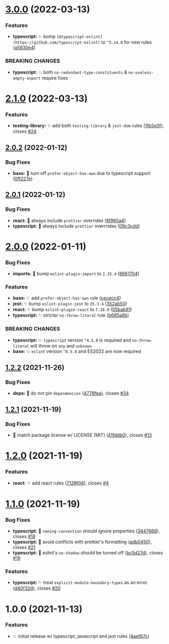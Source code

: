 # [3.0.0](https://github.com/jimmy-guzman/eslint-config-jimmy-guzman/compare/v2.1.0...v3.0.0) (2022-03-13)


### Features

* **typescript:** ✨ bump `[@typescript-eslint](https://github.com/typescript-eslint)` to `^5.14.0` for new rules ([a5830e4](https://github.com/jimmy-guzman/eslint-config-jimmy-guzman/commit/a5830e467790e7bd235b6a60c837fba9f773fd7b))


### BREAKING CHANGES

* **typescript:** 💥 both `no-redundant-type-constituents` &
`no-useless-empty-export` require fixes

# [2.1.0](https://github.com/jimmy-guzman/eslint-config-jimmy-guzman/compare/v2.0.2...v2.1.0) (2022-03-13)


### Features

* **testing-library:** ✨ add both `testing-library` & `jest-dom` rules ([1fb5e0f](https://github.com/jimmy-guzman/eslint-config-jimmy-guzman/commit/1fb5e0f2021bac0c1d39b7091e7c7804383ec12c)), closes [#24](https://github.com/jimmy-guzman/eslint-config-jimmy-guzman/issues/24)

## [2.0.2](https://github.com/jimmy-guzman/eslint-config-jimmy-guzman/compare/v2.0.1...v2.0.2) (2022-01-12)


### Bug Fixes

* **base:** 🐛 turn off `prefer-object-has-own` due to typescript support ([0ff227e](https://github.com/jimmy-guzman/eslint-config-jimmy-guzman/commit/0ff227eecdbdb9e57f3ec9d7b0beda07d7427c95))

## [2.0.1](https://github.com/jimmy-guzman/eslint-config-jimmy-guzman/compare/v2.0.0...v2.0.1) (2022-01-12)


### Bug Fixes

* **react:** 🐛 always include `prettier` overrides ([8f965a4](https://github.com/jimmy-guzman/eslint-config-jimmy-guzman/commit/8f965a49facc5e9923ca78d576f317d75d5c5ed6))
* **typescript:** 🐛 always include `prettier` overrrides ([09c3cdd](https://github.com/jimmy-guzman/eslint-config-jimmy-guzman/commit/09c3cdd31c95de254ed769b8935477dd20a650ca))

# [2.0.0](https://github.com/jimmy-guzman/eslint-config-jimmy-guzman/compare/v1.2.2...v2.0.0) (2022-01-11)


### Bug Fixes

* **imports:** 🐛 bump `eslint-plugin-import` to `2.25.4` ([8861704](https://github.com/jimmy-guzman/eslint-config-jimmy-guzman/commit/8861704c003ec14265f1ef1dd452b3728dde00fe))


### Features

* **base:** ✨ add `prefer-object-has-own` rule ([cececc4](https://github.com/jimmy-guzman/eslint-config-jimmy-guzman/commit/cececc475912ea99749fc2a23517453c938f39d4))
* **jest:** ✨ bump `eslint-plugin-jest` to `25.3.4` ([352ab50](https://github.com/jimmy-guzman/eslint-config-jimmy-guzman/commit/352ab50157acebd081c0bd45a7b1b2909f19beaf))
* **react:** ✨ bump `eslint-plugin-react` to `7.28.0` ([05bab91](https://github.com/jimmy-guzman/eslint-config-jimmy-guzman/commit/05bab917f056231bdd493d2672a093cf3fee7419))
* **typescript:** ✨ stricter `no-throw-literal` rule ([b685a6b](https://github.com/jimmy-guzman/eslint-config-jimmy-guzman/commit/b685a6b750796d2e041592248626d7b309643cb8))


### BREAKING CHANGES

* **typescript:** 💥 `typescript` version `^4.5.0` is required and `no-throw-literal`
will throw on `any` and `unknown`
* **base:** 💥 `eslint` version `^8.5.0` and ES2022 are now required

## [1.2.2](https://github.com/jimmy-guzman/eslint-config-jimmy-guzman/compare/v1.2.1...v1.2.2) (2021-11-26)


### Bug Fixes

* **deps:** 🐛 do not pin `dependencies` ([4778fea](https://github.com/jimmy-guzman/eslint-config-jimmy-guzman/commit/4778fea053687f122ce94de7de65dc7a94b0700b)), closes [#34](https://github.com/jimmy-guzman/eslint-config-jimmy-guzman/issues/34)

## [1.2.1](https://github.com/jimmy-guzman/eslint-config-jimmy-guzman/compare/v1.2.0...v1.2.1) (2021-11-19)


### Bug Fixes

* 🐛 match package license w/ LICENSE (MIT) ([41fddb0](https://github.com/jimmy-guzman/eslint-config-jimmy-guzman/commit/41fddb0af70211dcfef1cb73cf3807e286bac1f4)), closes [#13](https://github.com/jimmy-guzman/eslint-config-jimmy-guzman/issues/13)

# [1.2.0](https://github.com/jimmy-guzman/eslint-config-jimmy-guzman/compare/v1.1.0...v1.2.0) (2021-11-19)


### Features

* **react:** ✨ add react rules ([7128f04](https://github.com/jimmy-guzman/eslint-config-jimmy-guzman/commit/7128f04d6bdc45dace04006ec5e8e65457841a0e)), closes [#4](https://github.com/jimmy-guzman/eslint-config-jimmy-guzman/issues/4)

# [1.1.0](https://github.com/jimmy-guzman/eslint-config-jimmy-guzman/compare/v1.0.0...v1.1.0) (2021-11-19)


### Bug Fixes

* **typescript:** 🐛 `naming-convention` should ignore properties ([3447666](https://github.com/jimmy-guzman/eslint-config-jimmy-guzman/commit/34476663226f6069d5e001192cb47bde2a9bc0d9)), closes [#18](https://github.com/jimmy-guzman/eslint-config-jimmy-guzman/issues/18)
* **typescript:** 🐛 avoid conflicts with prettier's formatting ([adb0450](https://github.com/jimmy-guzman/eslint-config-jimmy-guzman/commit/adb0450389207341ce4dc11ad32c2f40f0b817d8)), closes [#21](https://github.com/jimmy-guzman/eslint-config-jimmy-guzman/issues/21)
* **typescript:** 🐛 eslint's `no-shadow` should be turned off ([bc5d27d](https://github.com/jimmy-guzman/eslint-config-jimmy-guzman/commit/bc5d27dcb85c52b3167dcd388496a41959ea4dfd)), closes [#19](https://github.com/jimmy-guzman/eslint-config-jimmy-guzman/issues/19)


### Features

* **typescript:** ✨ treat `explicit-module-boundary-types` as an error ([d40f32d](https://github.com/jimmy-guzman/eslint-config-jimmy-guzman/commit/d40f32d744a8a6dd988847ee0bf0dae65d6cbfcf)), closes [#20](https://github.com/jimmy-guzman/eslint-config-jimmy-guzman/issues/20)

# 1.0.0 (2021-11-13)


### Features

* ✨ initial release w/ typescript, javascript and jest rules ([4aef67c](https://github.com/jimmy-guzman/eslint-config-jimmy-guzman/commit/4aef67c04c625851c9c6be1abe4f761254a87b0f))
